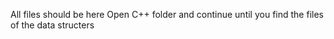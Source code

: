 All files should be here
Open C++ folder and continue until you find the files of the data structers
